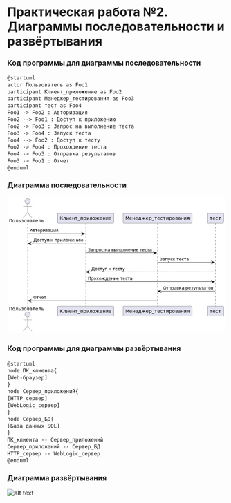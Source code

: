 # Практическая работа №2. Диаграммы последовательности и развёртывания 
### Код программы для диаграммы последовательности
```
@startuml
actor Пользователь as Foo1
participant Клиент_приложение as Foo2
participant Менеджер_тестирования as Foo3
participant тест as Foo4
Foo1 -> Foo2 : Авторизация
Foo2 --> Foo1 : Доступ к приложению
Foo2 -> Foo3 : Запрос на выполнение теста
Foo3 -> Foo4 : Запуск теста
Foo4 --> Foo2 : Доступ к тесту
Foo2 -> Foo4 : Прохождение теста
Foo4 -> Foo3 : Отправка результатов
Foo3 -> Foo1 : Отчет
@enduml
```
### Диаграмма последовательности
![alt text](https://github.com/ksu9999/TMP/blob/master/lab1/d3.png)
### Код программы для диаграммы развёртывания
```
@startuml
node ПК_клиента{
[Web-браузер]
}
node Сервер_приложений{
[HTTP_сервер]
[WebLogic_сервер]
}
node Сервер_БД{
[База данных SQL]
}
ПК_клиента -- Сервер_приложений 
Сервер_приложений -- Сервер_БД
HTTP_сервер -- WebLogic_сервер
@enduml
```
### Диаграмма развёртывания
![alt text](https://github.com/ksu9999/TMP/blob/master/lab1/d4.png)
